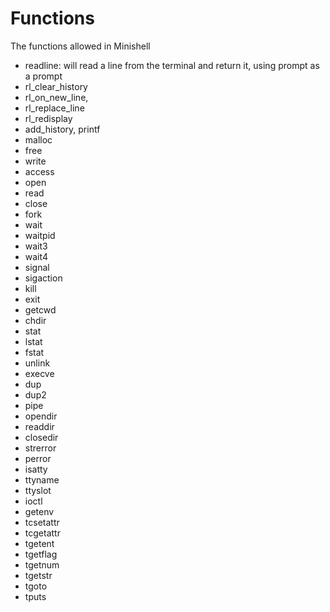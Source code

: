# Functions

The functions allowed in Minishell

- readline: will read a line from the terminal and return it, using prompt as a prompt
- rl_clear_history
- rl_on_new_line,
- rl_replace_line
- rl_redisplay
- add_history,
printf
- malloc
- free
- write
- access
- open
- read
- close
- fork
- wait
- waitpid
- wait3
- wait4
- signal
- sigaction
- kill
- exit
- getcwd
- chdir
- stat
- lstat
- fstat
- unlink
- execve
- dup
- dup2
- pipe
- opendir
- readdir
- closedir
- strerror
- perror
- isatty
- ttyname
- ttyslot
- ioctl
- getenv
- tcsetattr
- tcgetattr
- tgetent
- tgetflag
- tgetnum
- tgetstr
- tgoto
- tputs
